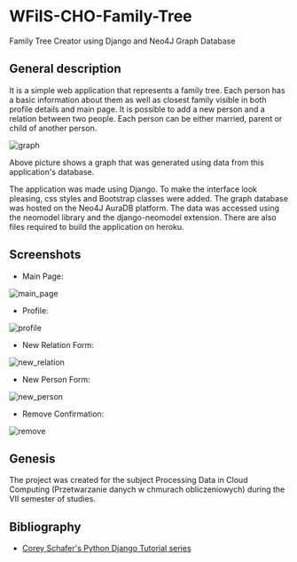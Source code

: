 # WFiIS-CHO-Family-Tree
Family Tree Creator using Django and Neo4J Graph Database

## General description

It is a simple web application that represents a family tree. Each person has a basic information about them as well as closest family visible in both profile details and main page.
It is possible to add a new person and a relation between two people. Each person can be either married, parent or child of another person.

![graph](https://user-images.githubusercontent.com/57150634/214571293-e88ed6fa-21e7-4236-9000-bcf5f7168949.png)

Above picture shows a graph that was generated using data from this application's database.

The application was made using Django. To make the interface look pleasing, css styles and Bootstrap classes were added.
The graph database was hosted on the Neo4J AuraDB platform. The data was accessed using the neomodel library and the django-neomodel extension.
There are also files required to build the application on heroku.

## Screenshots

- Main Page:

![main_page](https://user-images.githubusercontent.com/57150634/214571407-854f0432-eb11-449d-adf5-600374a8a5cb.png)

- Profile:

![profile](https://user-images.githubusercontent.com/57150634/214571533-38d9a2db-7674-4294-bc4c-ed172a8fdbd3.png)

- New Relation Form:

![new_relation](https://user-images.githubusercontent.com/57150634/214571628-181f94ad-42a6-47ce-9ee3-ce176ce44a66.png)

- New Person Form:

![new_person](https://user-images.githubusercontent.com/57150634/214571694-740a5514-2fbc-4652-b757-2a94e3c96532.png)

- Remove Confirmation:

![remove](https://user-images.githubusercontent.com/57150634/214571759-efd7a434-1314-4287-9b7e-14c15b2d12a3.png)

## Genesis

The project was created for the subject Processing Data in Cloud Computing (Przetwarzanie danych w chmurach obliczeniowych) during the VII semester of studies.

## Bibliography

- [Corey Schafer's Python Django Tutorial series](https://www.youtube.com/watch?v=UmljXZIypDc&list=PL-osiE80TeTtoQCKZ03TU5fNfx2UY6U4p&index=1)
